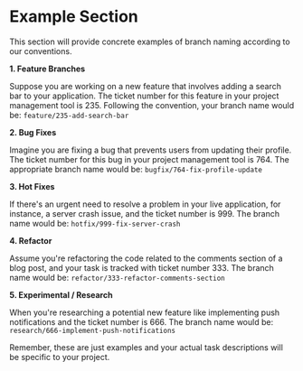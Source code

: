 # Example Section

This section will provide concrete examples of branch naming according to our conventions.

**1. Feature Branches**

Suppose you are working on a new feature that involves adding a search bar to your application. The ticket number for this feature in your project management tool is 235. Following the convention, your branch name would be: `feature/235-add-search-bar`

**2. Bug Fixes**

Imagine you are fixing a bug that prevents users from updating their profile. The ticket number for this bug in your project management tool is 764. The appropriate branch name would be: `bugfix/764-fix-profile-update`

**3. Hot Fixes**

If there's an urgent need to resolve a problem in your live application, for instance, a server crash issue, and the ticket number is 999. The branch name would be: `hotfix/999-fix-server-crash`

**4. Refactor**

Assume you're refactoring the code related to the comments section of a blog post, and your task is tracked with ticket number 333. The branch name would be: `refactor/333-refactor-comments-section`

**5. Experimental / Research**

When you're researching a potential new feature like implementing push notifications and the ticket number is 666. The branch name would be: `research/666-implement-push-notifications`

Remember, these are just examples and your actual task descriptions will be specific to your project.
